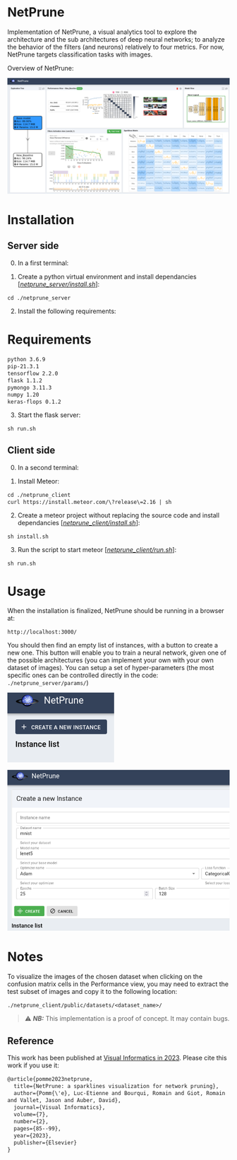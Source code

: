 # NetPrune

Implementation of NetPrune, a visual analytics tool to explore the architecture and the sub architectures of deep neural networks; 
to analyze the behavior of the filters (and neurons) relatively to four metrics. 
For now, NetPrune targets classification tasks with images. 

Overview of NetPrune: 

![image](./Overview_of_NetPrune.png "NetPrune overview")


# Installation


## Server side

0. In a first terminal: 

1. Create a python virtual environment and install dependancies [_[netprune_server/install.sh](netprune_server/install.sh)_]: 

```
cd ./netprune_server
```

2. Install the following requirements: 

# Requirements

```
python 3.6.9
pip-21.3.1
tensorflow 2.2.0
flask 1.1.2
pymongo 3.11.3
numpy 1.20
keras-flops 0.1.2
```

3. Start the flask server: 

```
sh run.sh
```


## Client side

0. In a second terminal:  


1. Install Meteor: 

```
cd ./netprune_client
curl https://install.meteor.com/\?release\=2.16 | sh
```

2. Create a meteor project without replacing the source code and install dependancies [_[netprune_client/install.sh](netprune_client/install.sh)_]: 

```
sh install.sh
```

3. Run the script to start meteor [_[netprune_client/run.sh](netprune_client/run.sh)_]: 

```
sh run.sh
```


# Usage

When the installation is finalized, NetPrune should be running in a browser at:

```
http://localhost:3000/
```
You should then find an empty list of instances, with a button to create a new one. This button will enable you to train a neural network, given one of the possible architectures (you can implement your own with your own dataset of images). 
You can setup a set of hyper-parameters (the most specific ones can be controlled directly in the code: ``./netprune_server/params/``)

![image](./NetPrune_create_instance.png "NetPrune welcome")

![image](./NetPrune_parameters.png "NetPrune parameters")

# Notes

To visualize the images of the chosen dataset when clicking on the confusion matrix cells in the Performance view, you may need to extract the test subset of images and copy it to the following location: 

```
./netprune_client/public/datasets/<dataset_name>/
```

> ⚠️ **_NB:_** This implementation is a proof of concept. It may contain bugs. 


## Reference

This work has been published at [Visual Informatics in 2023](https://www.sciencedirect.com/science/article/pii/S2468502X23000141). Please cite this work if you use it:

```
@article{pomme2023netprune,
  title={NetPrune: a sparklines visualization for network pruning},
  author={Pomm{\'e}, Luc-Etienne and Bourqui, Romain and Giot, Romain and Vallet, Jason and Auber, David},
  journal={Visual Informatics},
  volume={7},
  number={2},
  pages={85--99},
  year={2023},
  publisher={Elsevier}
}
```
